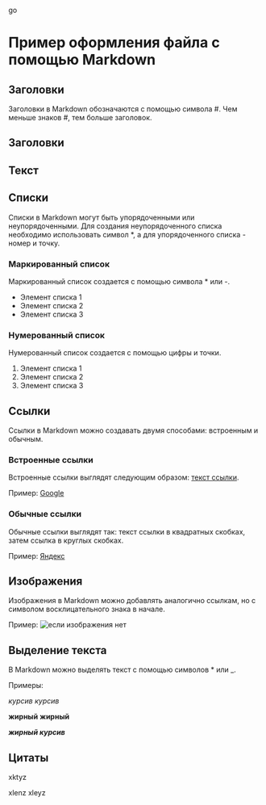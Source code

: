 go

# Пример оформления файла с помощью Markdown

## Заголовки

Заголовки в Markdown обозначаются с помощью символа #. Чем меньше знаков #, тем больше заголовок.

## Заголовки

## Текст

## Списки

Списки в Markdown могут быть упорядоченными или неупорядоченными. Для создания неупорядоченного списка необходимо использовать символ *, а для упорядоченного списка - номер и точку.

### Маркированный список

Маркированный список создается с помощью символа * или -.

* Элемент списка 1
* Элемент списка 2
* Элемент списка 3

### Нумерованный список

Нумерованный список создается с помощью цифры и точки.

1. Элемент списка 1
2. Элемент списка 2
3. Элемент списка 3

## Ссылки

Ссылки в Markdown можно создавать двумя способами: встроенным и обычным.

### Встроенные ссылки

Встроенные ссылки выглядят следующим образом: [текст ссылки](ссылка).

Пример: [Google](https://www.google.com)
### Обычные ссылки

Обычные ссылки выглядят так: текст ссылки в квадратных скобках, затем ссылка в круглых скобках.

Пример: [Яндекс](https://yandex.ru)

## Изображения

Изображения в Markdown можно добавлять аналогично ссылкам, но с символом восклицательного знака в начале.

Пример: ![если изображения нет](https://www.1zoom.ru/big2/48/124040-frederika.jpg)

## Выделение текста

В Markdown можно выделять текст с помощью символов * или _.

Примеры:

*курсив*
_курсив_

**жирный**
__жирный__

_**жирный курсив**_

## Цитаты

xktyz

xlenz xleyz
